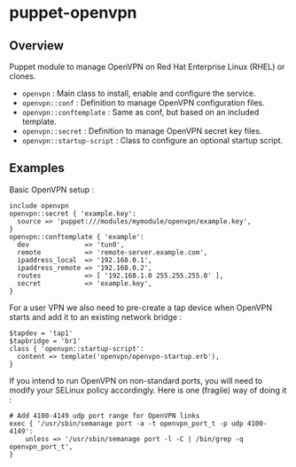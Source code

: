 # puppet-openvpn

## Overview

Puppet module to manage OpenVPN on Red Hat Enterprise Linux (RHEL) or clones.

* `openvpn` : Main class to install, enable and configure the service.
* `openvpn::conf` : Definition to manage OpenVPN configuration files.
* `openvpn::conftemplate` : Same as conf, but based on an included template.
* `openvpn::secret` : Definition to manage OpenVPN secret key files.
* `openvpn::startup-script` : Class to configure an optional startup script.

## Examples

Basic OpenVPN setup :

    include openvpn
    openvpn::secret { 'example.key':
      source => 'puppet:///modules/mymodule/openvpn/example.key',
    }
    openvpn::conftemplate { 'example':
      dev              => 'tun0',
      remote           => 'remote-server.example.com',
      ipaddress_local  => '192.168.0.1',
      ipaddress_remote => '192.168.0.2',
      routes           => [ '192.168.1.0 255.255.255.0' ],
      secret           => 'example.key',
    }

For a user VPN we also need to pre-create a tap device when OpenVPN starts
and add it to an existing network bridge :

    $tapdev = 'tap1'
    $tapbridge = 'br1'
    class { 'openvpn::startup-script':
      content => template('openvpn/openvpn-startup.erb'),
    }

If you intend to run OpenVPN on non-standard ports, you will need to modify
your SELinux policy accordingly. Here is one (fragile) way of doing it :

    # Add 4100-4149 udp port range for OpenVPN links
    exec { '/usr/sbin/semanage port -a -t openvpn_port_t -p udp 4100-4149':
        unless => '/usr/sbin/semanage port -l -C | /bin/grep -q openvpn_port_t',
    }


